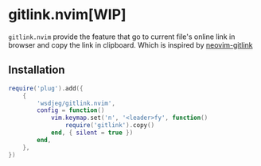 # gitlink.nvim[WIP]

`gitlink.nvim` provide the feature that go to current file's online link in browser and copy the link in clipboard. Which is inspired by [neovim-gitlink](https://marketplace.visualstudio.com/items?itemName=qezhu.gitlink)


## Installation

```lua
require('plug').add({
    {
        'wsdjeg/gitlink.nvim',
        config = function()
            vim.keymap.set('n', '<leader>fy', function()
                require('gitlink').copy()
            end, { silent = true })
        end,
    },
})
```

